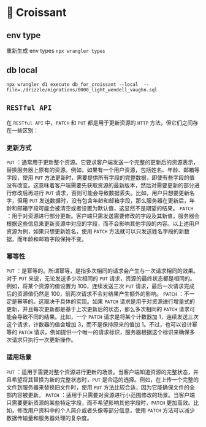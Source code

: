# 🥐 Croissant

## env type
重新生成 env types `npx wrangler types `

## db local
`npx wrangler d1 execute db_for_croissant --local  --file=./drizzle/migrations/0000_light_wendell_vaughn.sql`

## `RESTful API`
在 `RESTful API` 中，`PATCH` 和 `PUT` 都是用于更新资源的 `HTTP` 方法，但它们之间存在一些区别：
### 更新方式
`PUT` ：通常用于更新整个资源。它要求客户端发送一个完整的更新后的资源表示，替换服务器上原有的资源。例如，如果有一个用户资源，包括姓名、年龄、邮箱等字段，使用 `PUT` 方法更新时，需要提供所有字段的完整数据，即使有些字段的值没有改变。这意味着客户端需要先获取资源的最新版本，然后对需要更新的部分进行修改后再进行 `PUT` 请求，否则可能会导致数据丢失。比如，用户只想要更新名字，但用 `PUT` 发送数据时，没有包含年龄和邮箱字段，那么服务器在更新后，年龄和邮箱字段可能会被清空或者设置为默认值，这显然不是期望的结果。
`PATCH` ：用于对资源进行部分更新。客户端只需发送需要修改的字段及其新值，服务器会根据这些信息来更新资源中对应的字段，而不会影响其他字段的内容。以上述用户资源为例，如果只想更新姓名，使用 `PATCH` 方法就可以只发送姓名字段的新数据，而年龄和邮箱字段保持不变。
### 幂等性
`PUT` ：是幂等的。所谓幂等，是指多次相同的请求会产生与一次请求相同的效果。对于 `PUT` 来说，无论发送多少次相同的 `PUT` 请求，资源的最终状态都是相同的。例如，将某个资源的值设置为 100，连续发送三次 `PUT` 请求，最后一次请求完成后的资源值仍然是 100，前两次请求不会对结果产生额外的影响。
`PATCH` ：不一定是幂等的。这取决于具体的实现。如果 `PATCH` 请求是用于对资源进行增量式的更新，并且每次更新都是基于上次更新后的状态，那么多次相同的 `PATCH` 请求可能会导致不同的结果。比如，一个 `PATCH` 请求是将某个计数器加 1，连续发送三次这个请求，计数器的值会增加 3，而不是保持原来的值加 1。不过，也可以设计幂等的 `PATCH` 请求，例如提供一个唯一的请求标识，服务器根据这个标识来确保多次请求只执行一次更新操作。
### 适用场景
`PUT` ：适用于需要对整个资源进行更新的场景。当客户端知道资源的完整状态，并且希望将其替换为新的完整状态时，`PUT` 是合适的选择。例如，在上传一个完整的文件到服务器来替换旧文件时，使用 `PUT` 方法比较合适，因为它能确保文件的全部内容被更新。
`PATCH` ：适用于只需要对资源进行小范围修改的场景。当客户端只需要更新资源的某些特定字段，而不希望影响其他字段时，`PATCH` 更加高效。比如，修改用户资料中的个人简介或者头像等部分信息，使用 `PATCH` 方法可以减少数据传输量和服务器处理的复杂度。

